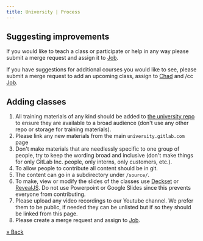 ```yaml
---
title: University | Process
---
```


## Suggesting improvements

If you would like to teach a class or participate or help in any way please
submit a merge request and assign it to [Job](https://gitlab.com/u/JobV).

If you have suggestions for additional courses you would like to see,
please submit a merge request to add an upcoming class, assign to
[Chad](https://gitlab.com/u/chadmalchow) and /cc [Job](https://gitlab.com/u/JobV).

## Adding classes

1. All training materials of any kind should be added to [the university repo](https://gitlab.com/gitlab-org/University)
   to ensure they are available to a broad audience (don't use any other repo or
   storage for training materials).
1. Please link any new materials from the main `university.gitlab.com` page
1. Don't make materials that are needlessly specific to one group of people, try
   to keep the wording broad and inclusive (don't make things for only GitLab Inc.
   people, only interns, only customers, etc.).
1. To allow people to contribute all content should be in git.
1. The content can go in a subdirectory under `/source/`.
1. To make, view or modify the slides of the classes use [Deckset](http://www.decksetapp.com/)
   or [RevealJS](http://lab.hakim.se/reveal-js/). Do not use Powerpoint or Google
   Slides since this prevents everyone from contributing.
1. Please upload any video recordings to our Youtube channel. We prefer them to
   be public, if needed they can be unlisted but if so they should be linked from
   this page.
1. Please create a merge request and assign to [Job](https://gitlab.com/u/JobV).

[» Back](../)

